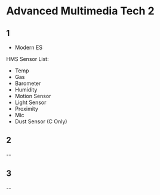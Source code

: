 # Advanced Multimedia Tech 2

## 1

- Modern ES

HMS Sensor List:

- Temp
- Gas
- Barometer
- Humidity
- Motion Sensor
- Light Sensor
- Proximity
- Mic
- Dust Sensor (C Only)

## 2

--

## 3

--
